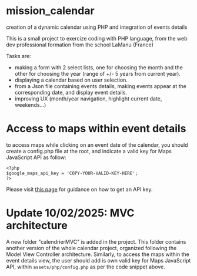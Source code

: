 # mission_calendar

creation of a dynamic calendar using PHP and integration of events details

This is a small project to exercize coding with PHP language, from the web dev professional formation from the school LaManu (France)

Tasks are:

* making a form with 2 select lists, one for choosing the month and the other for choosing the year (range of +/- 5 years from current year).
* displaying a calendar based on user selection.
* from a Json file containing events details, making events appear at the corresponding date, and display event details.
* improving UX (month/year navigation, highlight current date, weekends...)

# Access to maps within event details

to access maps while clicking on an event date of the calendar, you should create a config.php file at the root, and indicate a valid key for Maps JavaScript API as follow:

```
<?php
$google_maps_api_key = 'COPY-YOUR-VALID-KEY-HERE';
?>
```

Please visit [this page](https://developers.google.com/maps/documentation/javascript/get-api-key) for guidance on how to get an API key.

# Update 10/02/2025: MVC architecture

A new folder "calendrierMVC" is added in the project. This folder contains another version of the whole calendar project, organized following the Model View Controller architecture. Similarly, to access the maps within the event details view, the user should add is own valid key for Maps JavaScript API, within `assets/php/config.php` as per the code snippet above.
